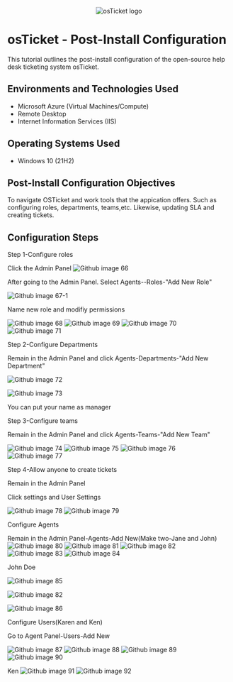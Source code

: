 
<p align="center">
<img src="https://i.imgur.com/Clzj7Xs.png" alt="osTicket logo"/>
</p>

<h1>osTicket - Post-Install Configuration</h1>
This tutorial outlines the post-install configuration of the open-source help desk ticketing system osTicket.<br />



<h2>Environments and Technologies Used</h2>

- Microsoft Azure (Virtual Machines/Compute)
- Remote Desktop
- Internet Information Services (IIS)

<h2>Operating Systems Used </h2>

- Windows 10</b> (21H2)

<h2>Post-Install Configuration Objectives</h2>

To navigate OSTicket and work tools that the appication offers. Such as configuring roles, departments, teams,etc. Likewise, updating SLA and creating tickets. 


<h2>Configuration Steps</h2>

Step 1-Configure roles

Click the Admin Panel
![Github image 66](https://github.com/PatrickJohnsonX7/osTicket-Post-Installation-Configuration/assets/163357195/bab953a8-34fd-4ddf-8e64-ee5516a87622)

After going to the Admin Panel. Select Agents--Roles-"Add New Role"


![Github image 67-1](https://github.com/PatrickJohnsonX7/osTicket-Post-Installation-Configuration/assets/163357195/72c24954-f89a-4557-9f5d-1aa12a733552)

Name new role and modifiy permissions 

![Github image 68](https://github.com/PatrickJohnsonX7/osTicket-Post-Installation-Configuration/assets/163357195/9f0e8046-e1b8-4f7f-bed1-d70f266f7e1f)
![Github image 69](https://github.com/PatrickJohnsonX7/osTicket-Post-Installation-Configuration/assets/163357195/2a357426-3765-4a36-bd0e-f90543d7b87c)
![Github image 70](https://github.com/PatrickJohnsonX7/osTicket-Post-Installation-Configuration/assets/163357195/b9947695-b7e1-40bb-b826-6830a9ab2005)
![Github image 71](https://github.com/PatrickJohnsonX7/osTicket-Post-Installation-Configuration/assets/163357195/04ec1859-3694-461e-a323-90f5a9811dec)

Step 2-Configure Departments

Remain in the Admin Panel and click Agents-Departments-"Add New Department"

![Github image 72](https://github.com/PatrickJohnsonX7/osTicket-Post-Installation-Configuration/assets/163357195/06d1744a-72cc-470b-a322-30a1b6096562)

![Github image 73](https://github.com/PatrickJohnsonX7/osTicket-Post-Installation-Configuration/assets/163357195/04dd59ff-e195-45df-bfc4-a6d616c5ce8a)

You can put your name as manager 

Step 3-Configure teams

Remain in the Admin Panel and click Agents-Teams-"Add New Team"

![Github image 74](https://github.com/PatrickJohnsonX7/osTicket-Post-Installation-Configuration/assets/163357195/04798f98-9ea5-47d0-bfce-b17a54bd0a3a)
![Github image 75](https://github.com/PatrickJohnsonX7/osTicket-Post-Installation-Configuration/assets/163357195/73199775-944e-4a5a-8d04-2187477e998b)
![Github image 76](https://github.com/PatrickJohnsonX7/osTicket-Post-Installation-Configuration/assets/163357195/43f563aa-ae15-4c56-a611-cbd7049e8057)
![Github image 77](https://github.com/PatrickJohnsonX7/osTicket-Post-Installation-Configuration/assets/163357195/ad20ec66-916c-4079-9b22-60f147cd04fa)

Step 4-Allow anyone to create tickets

Remain in the Admin Panel 

Click settings and User Settings

![Github image 78](https://github.com/PatrickJohnsonX7/osTicket-Post-Installation-Configuration/assets/163357195/ac31733a-a4d4-497c-9acd-97c6757652f1)
![Github image 79](https://github.com/PatrickJohnsonX7/osTicket-Post-Installation-Configuration/assets/163357195/79cf9e81-0442-4ae3-b6df-f02fc9dd4324)

Configure Agents

Remain in the Admin Panel-Agents-Add New(Make two-Jane and John)
![Github image 80](https://github.com/PatrickJohnsonX7/osTicket-Post-Installation-Configuration/assets/163357195/af72108b-6623-4edb-a054-e596b9fab577)
![Github image 81](https://github.com/PatrickJohnsonX7/osTicket-Post-Installation-Configuration/assets/163357195/e08a124a-9d91-4da3-874c-47c2806c5256)
![Github image 82](https://github.com/PatrickJohnsonX7/osTicket-Post-Installation-Configuration/assets/163357195/b153ea25-ad24-44ff-b315-6ccfb0f9ea80)
![Github image 83](https://github.com/PatrickJohnsonX7/osTicket-Post-Installation-Configuration/assets/163357195/55e6bd61-8347-4ac0-850c-6d7462e93c45)
![Github image 84](https://github.com/PatrickJohnsonX7/osTicket-Post-Installation-Configuration/assets/163357195/b6056b85-0883-4f13-aeb5-f83902ab2445)

John Doe

![Github image 85](https://github.com/PatrickJohnsonX7/osTicket-Post-Installation-Configuration/assets/163357195/0a2512a2-4682-4f62-b879-693fc8cfd294)

![Github image 82](https://github.com/PatrickJohnsonX7/osTicket-Post-Installation-Configuration/assets/163357195/7af43751-21cc-4adf-bd8f-65e81d484103)


![Github image 86](https://github.com/PatrickJohnsonX7/osTicket-Post-Installation-Configuration/assets/163357195/3fcee4e4-d6c9-4c65-ab45-f6df55762e80)

Configure Users(Karen and Ken)

Go to Agent Panel-Users-Add New

![Github image 87](https://github.com/PatrickJohnsonX7/osTicket-Post-Installation-Configuration/assets/163357195/bceeb723-41e5-4392-a512-d74870b6d305)
![Github image 88](https://github.com/PatrickJohnsonX7/osTicket-Post-Installation-Configuration/assets/163357195/496d81d0-5c87-4a3f-bd45-601170495fbe)
![Github image 89](https://github.com/PatrickJohnsonX7/osTicket-Post-Installation-Configuration/assets/163357195/077cd6d1-c635-42da-a046-5762841f3121)
![Github image 90](https://github.com/PatrickJohnsonX7/osTicket-Post-Installation-Configuration/assets/163357195/991039fe-12d9-4b4f-ad8d-2e7737c3e667)



Ken
![Github image 91](https://github.com/PatrickJohnsonX7/osTicket-Post-Installation-Configuration/assets/163357195/cdb7a747-9abc-430c-b0b3-d2e89eba435a)
![Github image 92](https://github.com/PatrickJohnsonX7/osTicket-Post-Installation-Configuration/assets/163357195/f5fdf002-0d04-4efa-b174-bc7de0399caf)

